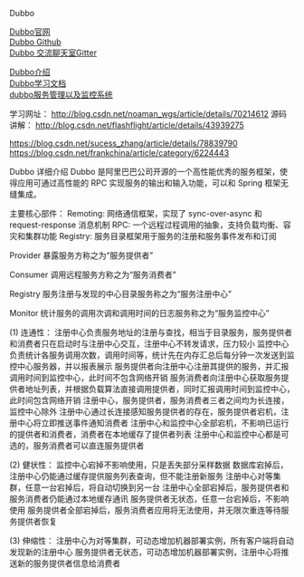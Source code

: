 Dubbo

[Dubbo官网](https://dubbo.apache.org/en-us/)  
[Dubbo Github](https://github.com/apache/dubbo)  
[Dubbo 交流聊天室Gitter](https://gitter.im/alibaba/dubbo)  

[Dubbo介绍](http://www.oschina.net/p/dubbo)  
[Dubbo学习文档](https://dubbo.gitbooks.io/dubbo-user-book/)  
[dubbo服务管理以及监控系统](https://github.com/dubboclub/dubbokeeper)  



学习网址：
http://blog.csdn.net/noaman_wgs/article/details/70214612
源码讲解：
http://blog.csdn.net/flashflight/article/details/43939275

https://blog.csdn.net/sucess_zhang/article/details/78839790
https://blog.csdn.net/frankchina/article/category/6224443



Dubbo 详细介绍
Dubbo 是阿里巴巴公司开源的一个高性能优秀的服务框架，使得应用可通过高性能的 RPC 实现服务的输出和输入功能，可以和 Spring 框架无缝集成。

主要核心部件：
Remoting: 网络通信框架，实现了 sync-over-async 和 request-response 消息机制
RPC: 一个远程过程调用的抽象，支持负载均衡、容灾和集群功能
Registry: 服务目录框架用于服务的注册和服务事件发布和订阅

Provider
暴露服务方称之为“服务提供者”

Consumer
调用远程服务方称之为“服务消费者”

Registry
服务注册与发现的中心目录服务称之为“服务注册中心”

Monitor
统计服务的调用次调和调用时间的日志服务称之为“服务监控中心”

(1) 连通性：
注册中心负责服务地址的注册与查找，相当于目录服务，服务提供者和消费者只在启动时与注册中心交互，注册中心不转发请求，压力较小
监控中心负责统计各服务调用次数，调用时间等，统计先在内存汇总后每分钟一次发送到监控中心服务器，并以报表展示
服务提供者向注册中心注册其提供的服务，并汇报调用时间到监控中心，此时间不包含网络开销
服务消费者向注册中心获取服务提供者地址列表，并根据负载算法直接调用提供者，同时汇报调用时间到监控中心，此时间包含网络开销
注册中心，服务提供者，服务消费者三者之间均为长连接，监控中心除外
注册中心通过长连接感知服务提供者的存在，服务提供者宕机，注册中心将立即推送事件通知消费者
注册中心和监控中心全部宕机，不影响已运行的提供者和消费者，消费者在本地缓存了提供者列表
注册中心和监控中心都是可选的，服务消费者可以直连服务提供者

(2) 健状性：
监控中心宕掉不影响使用，只是丢失部分采样数据
数据库宕掉后，注册中心仍能通过缓存提供服务列表查询，但不能注册新服务
注册中心对等集群，任意一台宕掉后，将自动切换到另一台
注册中心全部宕掉后，服务提供者和服务消费者仍能通过本地缓存通讯
服务提供者无状态，任意一台宕掉后，不影响使用
服务提供者全部宕掉后，服务消费者应用将无法使用，并无限次重连等待服务提供者恢复

(3) 伸缩性：
注册中心为对等集群，可动态增加机器部署实例，所有客户端将自动发现新的注册中心
服务提供者无状态，可动态增加机器部署实例，注册中心将推送新的服务提供者信息给消费者


